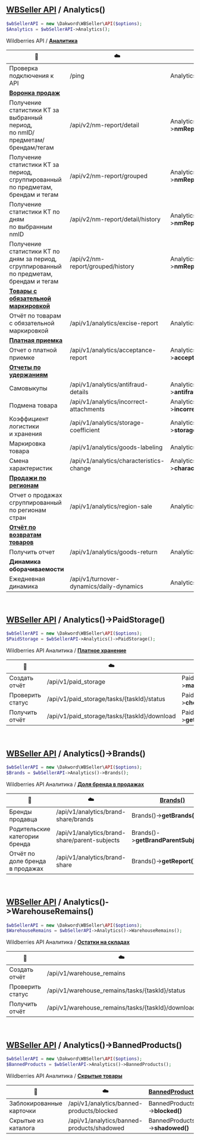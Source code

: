 ## [WBSeller API](/docs/API.md) / Analytics()

```php
$wbSellerAPI = new \Dakword\WBSeller\API($options);
$Analytics = $wbSellerAPI->Analytics();
```

Wildberries API / [**Аналитика**](https://openapi.wb.ru/analytics/api/ru/)

| :speech_balloon: | :cloud: | [Analytics()](/src/API/Endpoint/Analytics.php) |
| ---------------- | ------- | ---------------------------------------------- |
| Проверка подключения к API | /ping | Analytics()->**ping()** |
| [**Воронка продаж**](https://openapi.wb.ru/analytics/api/ru/#tag/Voronka-prodazh) |||
| Получение статистики КТ за выбранный период,<br>по nmID/предметам/брендам/тегам             | /api/v2/nm-report/detail          | Analytics()->**nmReportDetail()**         |
| Получение статистики КТ за период,<br>сгруппированный по предметам, брендам и тегам         | /api/v2/nm-report/grouped         | Analytics()->**nmReportGrouped()**        |
| Получение статистики КТ по дням<br>по выбранным nmID                                        | /api/v2/nm-report/detail/history  | Analytics()->**nmReportDetailHistory()**  |
| Получение статистики КТ по дням за период,<br>сгруппированный по предметам, брендам и тегам | /api/v2/nm-report/grouped/history | Analytics()->**nmReportGroupedHistory()** |
| [**Товары с обязательной маркировкой**](https://openapi.wb.ru/analytics/api/ru/#tag/Tovary-s-obyazatelnoj-markirovkoj) |||
| Отчёт по товарам с обязательной маркировкой | /api/v1/analytics/excise-report | Analytics()->**exciseReport()** |
| [**Платная приемка**](https://openapi.wb.ru/analytics/api/ru/#tag/Platnaya-priyomka) |||
| Отчет о платной приемке | /api/v1/analytics/acceptance-report | Analytics()->**acceptanceReport()** |
| [**Отчеты по удержаниям**](https://openapi.wb.ru/analytics/api/ru/#tag/Otchyoty-po-uderzhaniyam) |||
| Самовыкупы                          | /api/v1/analytics/antifraud-details      | Analytics()->**antifraudDetails()**      |
| Подмена товара                      | /api/v1/analytics/incorrect-attachments  | Analytics()->**incorrectAttachments()**  |
| Коэффициент логистики<br>и хранения | /api/v1/analytics/storage-coefficient    | Analytics()->**storageCoefficient()**    |
| Маркировка товара                   | /api/v1/analytics/goods-labeling         | Analytics()->**goodsLabeling()**         |
| Смена характеристик                 | /api/v1/analytics/characteristics-change | Analytics()->**characteristicsChange()** |
| [**Продажи по регионам**](https://openapi.wb.ru/analytics/api/ru/#tag/Prodazhi-po-regionam) |||
| Отчет о продажах сгруппированный<br>по регионам стран | /api/v1/analytics/region-sale | Analytics()->**regionSale()** |
| [**Отчёт по возвратам товаров**](https://openapi.wb.ru/analytics/api/ru/#tag/Otchyot-po-vozvratam-tovarov) |||
| Получить отчет | /api/v1/analytics/goods-return | Analytics()->**goodsReturn()** |
| **Динамика оборачиваемости** |||
| Ежедневная динамика | /api/v1/turnover-dynamics/daily-dynamics | Analytics()->**dailyDynamics()** |
<br>

## [WBSeller API](/docs/API.md) / Analytics()->PaidStorage()

```php
$wbSellerAPI = new \Dakword\WBSeller\API($options);
$PaidStorage = $wbSellerAPI->Analytics()->PaidStorage();
```
Wildberries API Аналитика / [**Платное хранение**](https://openapi.wb.ru/analytics/api/ru/#tag/Platnoe-hranenie)

| :speech_balloon: | :cloud: | [PaidStorage()](/src/API/Endpoint/Subpoint/PaidStorage.php) |
| ---------------- | ------- | ----------------------------------------------------------- |
| Создать отчёт    | /api/v1/paid_storage                         | PaidStorage()->**makeReport()**        |
| Проверить статус | /api/v1/paid_storage/tasks/{taskId}/status   | PaidStorage()->**checkReportStatus()** |
| Получить отчёт   | /api/v1/paid_storage/tasks/{taskId}/download | PaidStorage()->**getReport()**         |
<br>

## [WBSeller API](/docs/API.md) / Analytics()->Brands()

```php
$wbSellerAPI = new \Dakword\WBSeller\API($options);
$Brands = $wbSellerAPI->Analytics()->Brands();
```
Wildberries API Аналитика / [**Доля бренда в продажах**](https://openapi.wb.ru/analytics/api/ru/#tag/Dolya-brenda-v-prodazhah)

| :speech_balloon: | :cloud: | [Brands()](/src/API/Endpoint/Subpoint/Brands.php) |
| ---------------- | ------- | ------------------------------------------------- |
| Бренды продавца                 | /api/v1/analytics/brand-share/brands          | Brands()->**getBrands()**              |
| Родительские категории бренда   | /api/v1/analytics/brand-share/parent-subjects | Brands()->**getBrandParentSubjects()** |
| Отчёт по доле бренда в продажах | /api/v1/analytics/brand-share                 | Brands()->**getReport()**              |
<br>

## [WBSeller API](/docs/API.md) / Analytics()->WarehouseRemains()

```php
$wbSellerAPI = new \Dakword\WBSeller\API($options);
$WarehouseRemains = $wbSellerAPI->Analytics()->WarehouseRemains();
```
Wildberries API Аналитика / [**Остатки на складах**](https://openapi.wb.ru/analytics/api/ru/#tag/Otchyot-po-ostatkam-na-skladah)

| :speech_balloon: | :cloud: | [WarehouseRemains()](/src/API/Endpoint/Subpoint/WarehouseRemains.php) |
| ---------------- | ------- | --------------------------------------------------------------------- |
| Создать отчёт    | /api/v1/warehouse_remains                         | WarehouseRemains()->**makeReport()**        |
| Проверить статус | /api/v1/warehouse_remains/tasks/{taskId}/status   | WarehouseRemains()->**checkReportStatus()** |
| Получить отчёт   | /api/v1/warehouse_remains/tasks/{taskId}/download | WarehouseRemains()->**getReport()**         |
<br>

## [WBSeller API](/docs/API.md) / Analytics()->BannedProducts()

```php
$wbSellerAPI = new \Dakword\WBSeller\API($options);
$BannedProducts = $wbSellerAPI->Analytics()->BannedProducts();
```
Wildberries API Аналитика / [**Скрытые товары**](https://openapi.wildberries.ru/analytics/api/ru/#tag/Skrytye-tovary)

| :speech_balloon: | :cloud: | [BannedProducts()](/src/API/Endpoint/Subpoint/BannedProducts.php) |
| ---------------- | ------- | ----------------------------------------------------------------- |
| Заблокированные карточки | /api/v1/analytics/banned-products/blocked  | BannedProducts()->**blocked()**  |
| Скрытые из каталога      | /api/v1/analytics/banned-products/shadowed | BannedProducts()->**shadowed()** |
